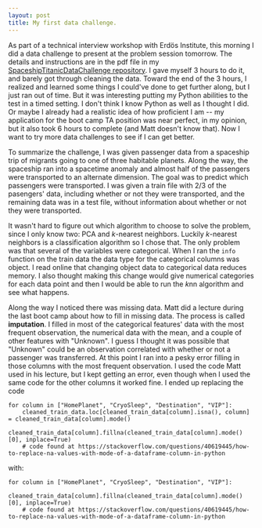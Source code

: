 ```yaml
---
layout: post
title: My first data challenge.
---
```

As part of a technical interview workshop with Erd&#246;s Institute, this morning I did a data challenge to present at the problem session tomorrow.  The details and instructions are in the pdf file in my [SpaceshipTitanicDataChallenge repository](https://github.com/wh33les/SpaceshipTitanicDataChallenge).  I gave myself 3 hours to do it, and barely got through cleaning the data.  Toward the end of the 3 hours, I realized and learned some things I could've done to get further along, but I just ran out of time.  But it was interesting putting my Python abilities to the test in a timed setting.  I don't think I know Python as well as I thought I did.  Or maybe I already had a realistic idea of how proficient I am -- my application for the boot camp TA position was near perfect, in my opinion, but it also took 6 hours to complete (and Matt doesn't know that).  Now I want to try more data challenges to see if I can get better.

To summarize the challenge, I was given passenger data from a spaceship trip of migrants going to one of three habitable planets.  Along the way, the spaceship ran into a spacetime anomaly and almost half of the passengers were transported to an alternate dimension.  The goal was to predict which passengers were transported.  I was given a train file with 2/3 of the pasengers' data, including whether or not they were transported, and the remaining data was in a test file, without information about whether or not they were transported.

It wasn't hard to figure out which algorithm to choose to solve the problem, since I only know two: PCA and $k$-nearest neighbors.  Luckily $k$-nearest neighbors is a classification algorithm so I chose that.  The only problem was that several of the variables were categorical.  When I ran the `info` function on the train data the data type for the categorical columns was object.  I read online that changing object data to categorical data reduces memory.  I also thought making this change would give numerical categories for each data point and then I would be able to run the $k$nn algorithm and see what happens.

Along the way I noticed there was missing data.  Matt did a lecture during the last boot camp about how to fill in missing data.  The process is called **imputation**.  I filled in most of the categorical features' data with the most frequent observation, the numerical data with the mean, and a couple of other features with "Unknown".  I guess I thought it was possible that "Unknown" could be an observation correlated with whether or not a passenger was transferred.  At this point I ran into a pesky error filling in those columns with the most frequent observation.  I used the code Matt used in his lecture, but I kept getting an error, even though when I used the same code for the other columns it worked fine.  I ended up replacing the code
```
for column in ["HomePlanet", "CryoSleep", "Destination", "VIP"]:
    cleaned_train_data.loc[cleaned_train_data[column].isna(), column] = cleaned_train_data[column].mode()
    cleaned_train_data[column].fillna(cleaned_train_data[column].mode()[0], inplace=True) 
    # code found at https://stackoverflow.com/questions/40619445/how-to-replace-na-values-with-mode-of-a-dataframe-column-in-python

```
with&colon; 
```
for column in ["HomePlanet", "CryoSleep", "Destination", "VIP"]:
    cleaned_train_data[column].fillna(cleaned_train_data[column].mode()[0], inplace=True) 
    # code found at https://stackoverflow.com/questions/40619445/how-to-replace-na-values-with-mode-of-a-dataframe-column-in-python
```
